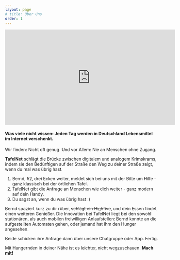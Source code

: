 ```yaml
---
layout: page
# title: Über Uns
order: 1
---
```


<iframe width="560" height="315" src="https://www.youtube.com/embed/IKuJMeJiA3w" frameborder="0" allow="accelerometer; autoplay; encrypted-media; gyroscope; picture-in-picture" allowfullscreen></iframe>


#### Was viele nicht wissen: Jeden Tag werden in Deutschland Lebensmittel im Internet verschenkt.

Wir finden: Nicht oft genug. Und vor Allem: Nie an Menschen ohne Zugang.


**TafelNet** schlägt die Brücke zwischen digitalem und analogem Krimskrams, indem sie den Bedürftigen auf der Straße den Weg zu deiner Straße zeigt, wenn du mal was übrig hast.

1. Bernd, 52, drei Ecken weiter, meldet sich bei uns mit der Bitte um Hilfe - ganz klassisch bei der örtlichen Tafel.
2. TafelNet gibt die Anfrage an Menschen wie dich weiter - ganz modern auf dein Handy.
3. Du sagst an, wenn du was übrig hast :)

Bernd spaziert kurz zu dir rüber, ~~schlägt ein Highfive~~, und dein Essen findet einen weiteren Genießer. Die Innovation bei TafelNet liegt bei den sowohl stationären, als auch mobilen freiwilligen Anlaufstellen: Bernd konnte an die aufgestellten Automaten gehen, oder jemand hat ihm den Hunger angesehen.

Beide schicken ihre Anfrage dann über unsere Chatgruppe oder App. Fertig.

Mit Hungernden in deiner Nähe ist es leichter, nicht wegzuschauen. **Mach mit!**
